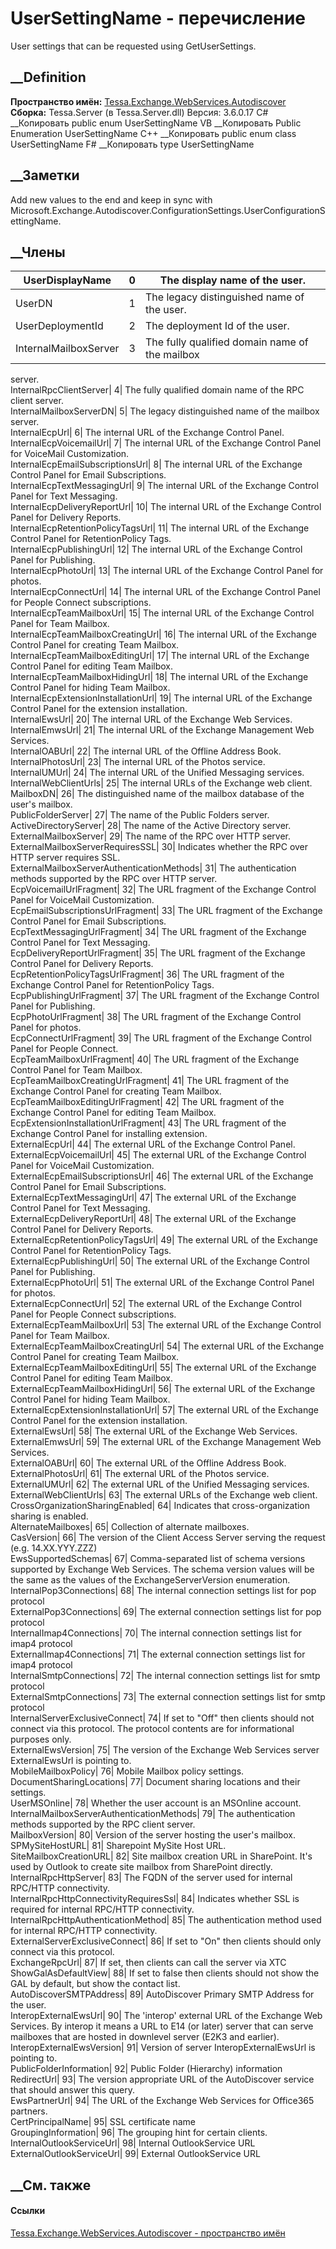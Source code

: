 # UserSettingName - перечисление
User settings that can be requested using GetUserSettings.
## __Definition
 **Пространство имён:**
[Tessa.Exchange.WebServices.Autodiscover](N_Tessa_Exchange_WebServices_Autodiscover.htm)  
 **Сборка:** Tessa.Server (в Tessa.Server.dll) Версия: 3.6.0.17
C# __Копировать
     public enum UserSettingName
VB __Копировать
     Public Enumeration UserSettingName
C++ __Копировать
     public enum class UserSettingName
F# __Копировать
     type UserSettingName
##  __Заметки
Add new values to the end and keep in sync with
Microsoft.Exchange.Autodiscover.ConfigurationSettings.UserConfigurationSettingName.
## __Члены
UserDisplayName| 0|  The display name of the user.  
---|---|---  
UserDN| 1|  The legacy distinguished name of the user.  
UserDeploymentId| 2|  The deployment Id of the user.  
InternalMailboxServer| 3|  The fully qualified domain name of the mailbox
server.  
InternalRpcClientServer| 4|  The fully qualified domain name of the RPC client
server.  
InternalMailboxServerDN| 5|  The legacy distinguished name of the mailbox
server.  
InternalEcpUrl| 6|  The internal URL of the Exchange Control Panel.  
InternalEcpVoicemailUrl| 7|  The internal URL of the Exchange Control Panel
for VoiceMail Customization.  
InternalEcpEmailSubscriptionsUrl| 8|  The internal URL of the Exchange Control
Panel for Email Subscriptions.  
InternalEcpTextMessagingUrl| 9|  The internal URL of the Exchange Control
Panel for Text Messaging.  
InternalEcpDeliveryReportUrl| 10|  The internal URL of the Exchange Control
Panel for Delivery Reports.  
InternalEcpRetentionPolicyTagsUrl| 11|  The internal URL of the Exchange
Control Panel for RetentionPolicy Tags.  
InternalEcpPublishingUrl| 12|  The internal URL of the Exchange Control Panel
for Publishing.  
InternalEcpPhotoUrl| 13|  The internal URL of the Exchange Control Panel for
photos.  
InternalEcpConnectUrl| 14|  The internal URL of the Exchange Control Panel for
People Connect subscriptions.  
InternalEcpTeamMailboxUrl| 15|  The internal URL of the Exchange Control Panel
for Team Mailbox.  
InternalEcpTeamMailboxCreatingUrl| 16|  The internal URL of the Exchange
Control Panel for creating Team Mailbox.  
InternalEcpTeamMailboxEditingUrl| 17|  The internal URL of the Exchange
Control Panel for editing Team Mailbox.  
InternalEcpTeamMailboxHidingUrl| 18|  The internal URL of the Exchange Control
Panel for hiding Team Mailbox.  
InternalEcpExtensionInstallationUrl| 19|  The internal URL of the Exchange
Control Panel for the extension installation.  
InternalEwsUrl| 20|  The internal URL of the Exchange Web Services.  
InternalEmwsUrl| 21|  The internal URL of the Exchange Management Web
Services.  
InternalOABUrl| 22|  The internal URL of the Offline Address Book.  
InternalPhotosUrl| 23|  The internal URL of the Photos service.  
InternalUMUrl| 24|  The internal URL of the Unified Messaging services.  
InternalWebClientUrls| 25|  The internal URLs of the Exchange web client.  
MailboxDN| 26|  The distinguished name of the mailbox database of the user's
mailbox.  
PublicFolderServer| 27|  The name of the Public Folders server.  
ActiveDirectoryServer| 28|  The name of the Active Directory server.  
ExternalMailboxServer| 29|  The name of the RPC over HTTP server.  
ExternalMailboxServerRequiresSSL| 30|  Indicates whether the RPC over HTTP
server requires SSL.  
ExternalMailboxServerAuthenticationMethods| 31|  The authentication methods
supported by the RPC over HTTP server.  
EcpVoicemailUrlFragment| 32|  The URL fragment of the Exchange Control Panel
for VoiceMail Customization.  
EcpEmailSubscriptionsUrlFragment| 33|  The URL fragment of the Exchange
Control Panel for Email Subscriptions.  
EcpTextMessagingUrlFragment| 34|  The URL fragment of the Exchange Control
Panel for Text Messaging.  
EcpDeliveryReportUrlFragment| 35|  The URL fragment of the Exchange Control
Panel for Delivery Reports.  
EcpRetentionPolicyTagsUrlFragment| 36|  The URL fragment of the Exchange
Control Panel for RetentionPolicy Tags.  
EcpPublishingUrlFragment| 37|  The URL fragment of the Exchange Control Panel
for Publishing.  
EcpPhotoUrlFragment| 38|  The URL fragment of the Exchange Control Panel for
photos.  
EcpConnectUrlFragment| 39|  The URL fragment of the Exchange Control Panel for
People Connect.  
EcpTeamMailboxUrlFragment| 40|  The URL fragment of the Exchange Control Panel
for Team Mailbox.  
EcpTeamMailboxCreatingUrlFragment| 41|  The URL fragment of the Exchange
Control Panel for creating Team Mailbox.  
EcpTeamMailboxEditingUrlFragment| 42|  The URL fragment of the Exchange
Control Panel for editing Team Mailbox.  
EcpExtensionInstallationUrlFragment| 43|  The URL fragment of the Exchange
Control Panel for installing extension.  
ExternalEcpUrl| 44|  The external URL of the Exchange Control Panel.  
ExternalEcpVoicemailUrl| 45|  The external URL of the Exchange Control Panel
for VoiceMail Customization.  
ExternalEcpEmailSubscriptionsUrl| 46|  The external URL of the Exchange
Control Panel for Email Subscriptions.  
ExternalEcpTextMessagingUrl| 47|  The external URL of the Exchange Control
Panel for Text Messaging.  
ExternalEcpDeliveryReportUrl| 48|  The external URL of the Exchange Control
Panel for Delivery Reports.  
ExternalEcpRetentionPolicyTagsUrl| 49|  The external URL of the Exchange
Control Panel for RetentionPolicy Tags.  
ExternalEcpPublishingUrl| 50|  The external URL of the Exchange Control Panel
for Publishing.  
ExternalEcpPhotoUrl| 51|  The external URL of the Exchange Control Panel for
photos.  
ExternalEcpConnectUrl| 52|  The external URL of the Exchange Control Panel for
People Connect subscriptions.  
ExternalEcpTeamMailboxUrl| 53|  The external URL of the Exchange Control Panel
for Team Mailbox.  
ExternalEcpTeamMailboxCreatingUrl| 54|  The external URL of the Exchange
Control Panel for creating Team Mailbox.  
ExternalEcpTeamMailboxEditingUrl| 55|  The external URL of the Exchange
Control Panel for editing Team Mailbox.  
ExternalEcpTeamMailboxHidingUrl| 56|  The external URL of the Exchange Control
Panel for hiding Team Mailbox.  
ExternalEcpExtensionInstallationUrl| 57|  The external URL of the Exchange
Control Panel for the extension installation.  
ExternalEwsUrl| 58|  The external URL of the Exchange Web Services.  
ExternalEmwsUrl| 59|  The external URL of the Exchange Management Web
Services.  
ExternalOABUrl| 60|  The external URL of the Offline Address Book.  
ExternalPhotosUrl| 61|  The external URL of the Photos service.  
ExternalUMUrl| 62|  The external URL of the Unified Messaging services.  
ExternalWebClientUrls| 63|  The external URLs of the Exchange web client.  
CrossOrganizationSharingEnabled| 64|  Indicates that cross-organization
sharing is enabled.  
AlternateMailboxes| 65|  Collection of alternate mailboxes.  
CasVersion| 66|  The version of the Client Access Server serving the request
(e.g. 14.XX.YYY.ZZZ)  
EwsSupportedSchemas| 67|  Comma-separated list of schema versions supported by
Exchange Web Services. The schema version values will be the same as the
values of the ExchangeServerVersion enumeration.  
InternalPop3Connections| 68|  The internal connection settings list for pop
protocol  
ExternalPop3Connections| 69|  The external connection settings list for pop
protocol  
InternalImap4Connections| 70|  The internal connection settings list for imap4
protocol  
ExternalImap4Connections| 71|  The external connection settings list for imap4
protocol  
InternalSmtpConnections| 72|  The internal connection settings list for smtp
protocol  
ExternalSmtpConnections| 73|  The external connection settings list for smtp
protocol  
InternalServerExclusiveConnect| 74|  If set to "Off" then clients should not
connect via this protocol. The protocol contents are for informational
purposes only.  
ExternalEwsVersion| 75|  The version of the Exchange Web Services server
ExternalEwsUrl is pointing to.  
MobileMailboxPolicy| 76|  Mobile Mailbox policy settings.  
DocumentSharingLocations| 77|  Document sharing locations and their settings.  
UserMSOnline| 78|  Whether the user account is an MSOnline account.  
InternalMailboxServerAuthenticationMethods| 79|  The authentication methods
supported by the RPC client server.  
MailboxVersion| 80|  Version of the server hosting the user's mailbox.  
SPMySiteHostURL| 81|  Sharepoint MySite Host URL.  
SiteMailboxCreationURL| 82|  Site mailbox creation URL in SharePoint. It's
used by Outlook to create site mailbox from SharePoint directly.  
InternalRpcHttpServer| 83|  The FQDN of the server used for internal RPC/HTTP
connectivity.  
InternalRpcHttpConnectivityRequiresSsl| 84|  Indicates whether SSL is required
for internal RPC/HTTP connectivity.  
InternalRpcHttpAuthenticationMethod| 85|  The authentication method used for
internal RPC/HTTP connectivity.  
ExternalServerExclusiveConnect| 86|  If set to "On" then clients should only
connect via this protocol.  
ExchangeRpcUrl| 87|  If set, then clients can call the server via XTC  
ShowGalAsDefaultView| 88|  If set to false then clients should not show the
GAL by default, but show the contact list.  
AutoDiscoverSMTPAddress| 89|  AutoDiscover Primary SMTP Address for the user.  
InteropExternalEwsUrl| 90|  The 'interop' external URL of the Exchange Web
Services. By interop it means a URL to E14 (or later) server that can serve
mailboxes that are hosted in downlevel server (E2K3 and earlier).  
InteropExternalEwsVersion| 91|  Version of server InteropExternalEwsUrl is
pointing to.  
PublicFolderInformation| 92|  Public Folder (Hierarchy) information  
RedirectUrl| 93|  The version appropriate URL of the AutoDiscover service that
should answer this query.  
EwsPartnerUrl| 94|  The URL of the Exchange Web Services for Office365
partners.  
CertPrincipalName| 95|  SSL certificate name  
GroupingInformation| 96|  The grouping hint for certain clients.  
InternalOutlookServiceUrl| 98|  Internal OutlookService URL  
ExternalOutlookServiceUrl| 99|  External OutlookService URL  
## __См. также
#### Ссылки
[Tessa.Exchange.WebServices.Autodiscover - пространство
имён](N_Tessa_Exchange_WebServices_Autodiscover.htm)
